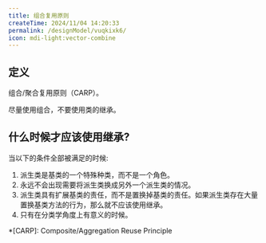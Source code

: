 ```yaml
---
title: 组合复用原则
createTime: 2024/11/04 14:20:33
permalink: /designModel/vuqkixk6/
icon: mdi-light:vector-combine
---
```

## 定义
组合/聚合复用原则（CARP）。

尽量使用组合，不要使用类的继承。

## 什么时候才应该使用继承?
当以下的条件全部被满足的时候:
1. 派生类是基类的一个特殊种类，而不是一个角色。
2. 永远不会出现需要将派生类换成另外一个派生类的情况。
3. 派生类具有扩展基类的责任，而不是置换掉基类的责任。如果派生类存在大量置换基类方法的行为，那么就不应该使用继承。
4. 只有在分类学角度上有意义的时候。

*[CARP]: Composite/Aggregation Reuse Principle